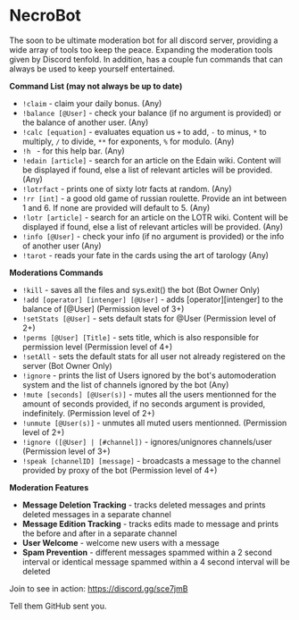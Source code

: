 # NecroBot
The soon to be ultimate moderation bot for all discord server, providing a wide array of tools too keep the peace. Expanding the moderation tools given by Discord tenfold. In addition, has a couple fun commands that can always be used to keep yourself entertained.

__Command List (may not always be up to date)__
* `!claim` - claim your daily bonus. (Any)
* `!balance [@User]` - check your balance (if no argument is provided) or the balance of another user. (Any)
* `!calc [equation]` - evaluates equation us `+` to add, `-` to minus, `*` to multiply, `/` to divide, `**` for exponents, `%` for modulo. (Any)
* `!h ` - for this help bar. (Any)
* `!edain [article]` - search for an article on the Edain wiki. Content will be displayed if found, else a list of relevant articles will be provided. (Any)
* `!lotrfact` - prints one of sixty lotr facts at random. (Any)
* `!rr [int]` - a good old game of russian roulette. Provide an int between 1 and 6. If none are provided will default to 5. (Any)
* `!lotr [article]` - search for an article on the LOTR wiki. Content will be displayed if found, else a list of relevant articles will be provided. (Any)
* `!info [@User]` - check your info (if no argument is provided) or the info of another user (Any)
* `!tarot` - reads your fate in the cards using the art of tarology (Any)


__Moderations Commands__
* `!kill` - saves all the files and sys.exit() the bot (Bot Owner Only)
* `!add [operator] [intenger] [@User]` - adds [operator][intenger] to the balance of [@User] (Permission level of 3+)
* `!setStats [@User]` - sets default stats for @User (Permission level of 2+)
* `!perms [@User] [Title]` - sets title, which is also responsible for permission level (Permission level of 4+)
* `!setAll` - sets the default stats for all user not already registered on the server (Bot Owner Only)
* `!ignore` - prints the list of Users ignored by the bot's automoderation system and the list of channels ignored by the bot (Any)
* `!mute [seconds] [@User(s)]` - mutes all the users mentionned for the amount of seconds provided, if no seconds argument is provided, indefinitely. (Permission level of 2+)
* `!unmute [@User(s)]` - unmutes all muted users mentionned. (Permission level of 2+)
* `!ignore ([@User] | [#channel])` - ignores/unignores channels/user (Permission level of 3+)
* `!speak [channelID] [message]` - broadcasts a message to the channel provided by proxy of the bot (Permission level of 4+)


__Moderation Features__
* **Message Deletion Tracking** - tracks deleted messages and prints deleted messages in a separate channel
* **Message Edition Tracking** - tracks edits made to message and prints the before and after in a separate channel
* **User Welcome** - welcome new users with a message
* **Spam Prevention** - different messages spammed within a 2 second interval or identical message spammed within a 4 second interval will be deleted

Join to see in action: https://discord.gg/sce7jmB

Tell them GitHub sent you.
